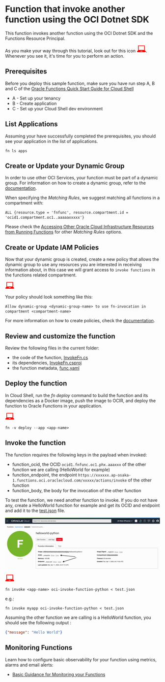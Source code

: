 # Function that invoke another function using the OCI Dotnet SDK

This function invokes another function using the OCI Dotnet SDK and the Functions Resource Principal.

As you make your way through this tutorial, look out for this icon ![user input icon](./images/userinput.png).
Whenever you see it, it's time for you to perform an action.


## Prerequisites
Before you deploy this sample function, make sure you have run step A, B and C of the [Oracle Functions Quick Start Guide for Cloud Shell](https://www.oracle.com/webfolder/technetwork/tutorials/infographics/oci_functions_cloudshell_quickview/functions_quickview_top/functions_quickview/index.html)
* A - Set up your tenancy
* B - Create application
* C - Set up your Cloud Shell dev environment


## List Applications 
Assuming your have successfully completed the prerequisites, you should see your 
application in the list of applications.
```
fn ls apps
```


## Create or Update your Dynamic Group
In order to use other OCI Services, your function must be part of a dynamic group. For information on how to create a dynamic group, refer to the [documentation](https://docs.cloud.oracle.com/iaas/Content/Identity/Tasks/managingdynamicgroups.htm#To).

When specifying the *Matching Rules*, we suggest matching all functions in a compartment with:
```
ALL {resource.type = 'fnfunc', resource.compartment.id = 'ocid1.compartment.oc1..aaaaaxxxxx'}
```
Please check the [Accessing Other Oracle Cloud Infrastructure Resources from Running Functions](https://docs.cloud.oracle.com/en-us/iaas/Content/Functions/Tasks/functionsaccessingociresources.htm) for other *Matching Rules* options.


## Create or Update IAM Policies
Now that your dynamic group is created, create a new policy that allows the
dynamic group to use any resources you are interested in receiving
information about, in this case we will grant access to `invoke functions` in
the functions related compartment.

![user input icon](./images/userinput.png)

Your policy should look something like this:
```
Allow dynamic-group <dynamic-group-name> to use fn-invocation in compartment <compartment-name>
```

For more information on how to create policies, check the [documentation](https://docs.cloud.oracle.com/iaas/Content/Identity/Concepts/policysyntax.htm).


## Review and customize the function
Review the following files in the current folder:
* the code of the function, [InvokeFn.cs](./InvokeFn.cs)
* its dependencies, [InvokeFn.csproj](./InvokeFn.csproj)
* the function metadata, [func.yaml](./func.yaml)


## Deploy the function
In Cloud Shell, run the *fn deploy* command to build the function and its dependencies as a Docker image, 
push the image to OCIR, and deploy the function to Oracle Functions in your application.

![user input icon](./images/userinput.png)
```
fn -v deploy --app <app-name>
```


## Invoke the function

The function requires the following keys in the payload when invoked:
- function_ocid, the OCID `ocid1.fnfunc.oc1.phx.aaaxxx` of the other function we are calling (HelloWorld for example) 
- function_endpoint, the endpoint `https://xxxxxx.ap-osaka-1.functions.oci.oraclecloud.com/xxxxx/actions/invoke` of the other function
- function_body, the body for the invocation of the other function

To test the function, we need another function to invoke. If you do not have any, create a 
HelloWorld function for example and get its OCID and endpoint and add it to the [test.json](./test.json) file.

![functions information](./images/function-information.png)

![user input icon](./images/userinput.png)
```
fn invoke <app-name> oci-invoke-function-python < test.json
```
e.g.:
```
fn invoke myapp oci-invoke-function-python < test.json
```

Assuming the other function we are calling is a HelloWorld function, you should see the following output :
```json
{"message": "Hello World"}
```


## Monitoring Functions

Learn how to configure basic observability for your function using metrics, alarms and email alerts:
* [Basic Guidance for Monitoring your Functions](../basic-observability/functions.md)

